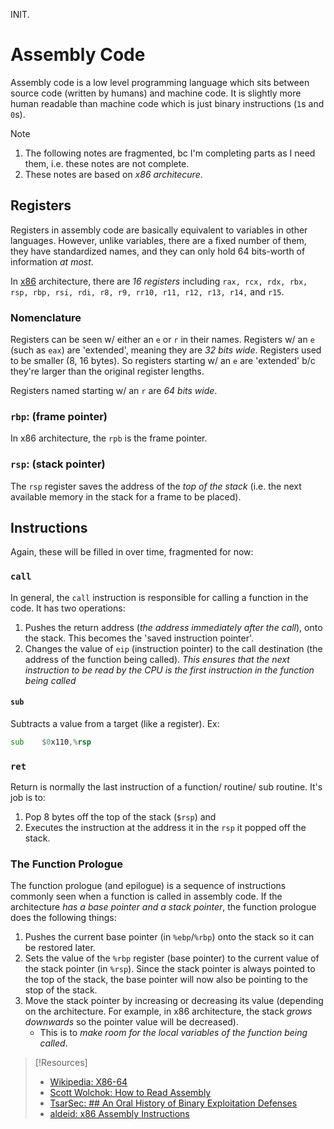 INIT.
# Assembly Code
Assembly code is a low level programming language which sits between source code (written by humans) and machine code. It is slightly more human readable than machine code which is just binary instructions (`1`s and `0`s). 
> [!Note]
> 1. The following notes are fragmented, bc I'm completing parts as I need them, i.e. these notes are not complete.
> 2. These notes are based on *x86 architecure*.
## Registers
Registers in assembly code are basically equivalent to variables in other languages. However, unlike variables, there are a fixed number of them, they have standardized names, and they can only hold 64 bits-worth of information *at most*.

In [x86](computers/concepts/x86.md) architecture, there are *16 registers* including `rax, rcx, rdx, rbx, rsp, rbp, rsi, rdi, r8, r9, rr10, r11, r12, r13, r14,` and `r15`.
### Nomenclature
Registers can be seen w/ either an `e` or `r` in their names. Registers w/ an `e` (such as `eax`) are 'extended', meaning they are *32 bits wide*. Registers used to be smaller (8, 16 bytes). So registers starting w/ an `e` are 'extended' b/c they're larger than the original register lengths.

Registers named starting w/ an `r` are *64 bits wide*.
### `rbp`: (frame pointer)
In x86 architecture, the `rpb` is the frame pointer.
### `rsp`: (stack pointer)
The `rsp` register saves the address of the *top of the stack* (i.e. the next available memory in the stack for a frame to be placed).
## Instructions
Again, these will be filled in over time, fragmented for now:
### `call`
In general, the `call` instruction is responsible for calling a function in the code. It has two operations:
1. Pushes the return address (*the address immediately after the call*), onto the stack. This becomes the 'saved instruction pointer'.
2. Changes the value of `eip` (instruction pointer) to the call destination (the address of the function being called). *This ensures that the next instruction to be read by the CPU is the first instruction in the function being called*
#### `sub`
Subtracts a value from a target (like a register). Ex:
```asm
sub    $0x110,%rsp
```
### `ret`
Return is normally the last instruction of a function/ routine/ sub routine. It's job is to:
1. Pop 8 bytes off the top of the stack (`$rsp`) and
2. Executes the instruction at the address it in the `rsp` it popped off the stack.
### The Function Prologue
The function prologue (and epilogue) is a sequence of  instructions commonly seen when a function is called in assembly code. If the architecture *has a base pointer and a stack pointer*, the function prologue does the following things:
1. Pushes the current base pointer (in `%ebp`/`%rbp`) onto the stack so it can be restored later.
2. Sets the value of the `%rbp` register (base pointer) to the current value of the stack pointer (in `%rsp`). Since the stack pointer is always pointed to the top of the stack, the base pointer will now also be pointing to the stop of the stack.
3. Move the stack pointer by increasing or decreasing its value (depending on the architecture. For example, in x86 architecture, the stack *grows downwards* so the pointer value will be decreased).
	- This is to *make room for the local variables of the function being called*.



> [!Resources]
> - [Wikipedia: X86-64](https://en.wikipedia.org/wiki/X86-64#Architectural_features)
> - [Scott Wolchok: How to Read Assembly](https://wolchok.org/posts/how-to-read-assembly-language/)
> - [TsarSec: ## An Oral History of Binary Exploitation Defenses](https://taggartinstitute.org/courses/an-oral-history-of-binary-exploitation-defenses)
> - [aldeid: x86 Assembly Instructions](https://www.aldeid.com/wiki/X86-assembly/Instructions)
